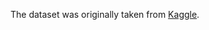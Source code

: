 The dataset was originally taken from [Kaggle](https://www.kaggle.com/datasets/yasserh/titanic-dataset).